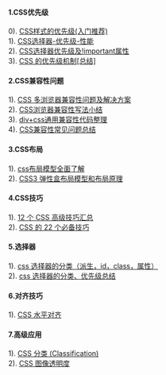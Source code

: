 #### 1.CSS优先级
0). [CSS样式的优先级(入门推荐)](http://www.mamicode.com/info-detail-455127.html)  
1). [CSS选择器-优先级-性能](http://blog.csdn.net/trifling_/article/details/52791426)  
2). [CSS选择器优先级及!important属性](http://blog.csdn.net/lzgs_4/article/details/43446303)  
3). [CSS 的优先级机制[总结]](http://www.cnblogs.com/xugang/archive/2010/09/24/1833760.html)  
#### 2.CSS兼容性问题
1). [CSS 多浏览器兼容性问题及解决方案](http://www.cnblogs.com/jx270/p/4356800.html)  
2). [CSS浏览器兼容性写法小结](http://www.cnblogs.com/Jener/p/5878729.html)  
3). [div+css通用兼容性代码整理](http://www.jb51.net/css/43686.html)  
4). [CSS兼容性常见问题总结](http://www.cnblogs.com/luckyXcc/p/5995033.html)  
#### 3.CSS布局
1). [css布局模型全面了解](http://www.jb51.net/css/478450.html)  
2). [CSS3 弹性盒布局模型和布局原理](http://blog.csdn.net/u010297791/article/details/54945290)  
#### 4.CSS技巧
1). [12 个 CSS 高级技巧汇总](http://www.codeceo.com/article/12-css-protips.html)  
2). [CSS 的 22 个必备技巧](http://www.tuicool.com/articles/3maqMb)  
#### 5.选择器
1). [css 选择器的分类（派生，id，class，属性）](http://www.w3school.com.cn/css/css_syntax_descendant_selector.asp)  
2). [css 选择器的分类、优先级总结](http://www.cnblogs.com/spark-of-life/archive/2013/01/08/2850671.html)  
#### 6.对齐技巧
1). [CSS 水平对齐](http://www.w3school.com.cn/css/css_align.asp)  
#### 7.高级应用
1). [CSS 分类 (Classification)](http://www.w3school.com.cn/css/css_classification.asp)  
2). [CSS 图像透明度](http://www.w3school.com.cn/css/css_image_transparency.asp)  


